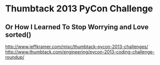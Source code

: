 Thumbtack 2013 PyCon Challenge
==============================

Or How I Learned To Stop Worrying and Love sorted()
---------------------------------------------------

http://www.jeffkramer.com/misc/thumbtack-pycon-2013-challenges/
http://www.thumbtack.com/engineering/pycon-2013-coding-challenge-roundup/

